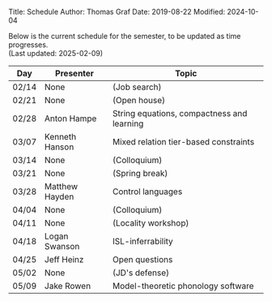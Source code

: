 Title: Schedule
Author: Thomas Graf
Date: 2019-08-22
Modified: 2024-10-04

Below is the current schedule for the semester, to be updated as time progresses.  
(Last updated: 2025-02-09)


| Day   | Presenter          | Topic                                          |
|-------|--------------------|------------------------------------------------|
| 02/14 | None | (Job search) |
| 02/21 | None | (Open house) |
| 02/28 | Anton Hampe | String equations, compactness and learning |
| 03/07 | Kenneth Hanson | Mixed relation tier-based constraints |
| 03/14 | None | (Colloquium) |
| 03/21 | None | (Spring break) |
| 03/28 | Matthew Hayden | Control languages |
| 04/04 | None | (Colloquium) |
| 04/11 | None | (Locality workshop) |
| 04/18 | Logan Swanson | ISL-inferrability |
| 04/25 | Jeff Heinz | Open questions |
| 05/02 | None | (JD's defense)|
| 05/09 | Jake Rowen | Model-theoretic phonology software |
